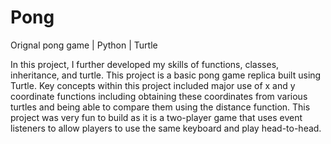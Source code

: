 # Pong
Orignal pong game | Python | Turtle

In this project, I further developed my skills of functions, classes, inheritance, and turtle. This project is a basic pong game replica built using Turtle. Key concepts within this project included major use of x and y coordinate functions including obtaining these coordinates from various turtles and being able to compare them using the distance function. This project was very fun to build as it is a two-player game that uses event listeners to allow players to use the same keyboard and play head-to-head.
